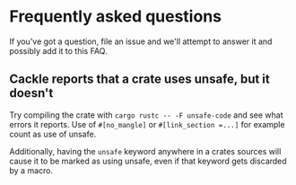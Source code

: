 # Frequently asked questions

If you've got a question, file an issue and we'll attempt to answer it and possibly add it to this
FAQ.

## Cackle reports that a crate uses unsafe, but it doesn't

Try compiling the crate with `cargo rustc -- -F unsafe-code` and see what errors it reports. Use of
`#[no_mangle]` or `#[link_section =...]` for example count as use of unsafe.

Additionally, having the `unsafe` keyword anywhere in a crates sources will cause it to be marked as
using unsafe, even if that keyword gets discarded by a macro.
